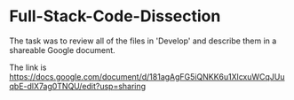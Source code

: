 # Full-Stack-Code-Dissection
The task was to review all of the files in 'Develop' and describe them in a shareable Google document.

The link is https://docs.google.com/document/d/181agAgFG5iQNKK6u1XlcxuWCqJUuqbE-dlX7ag0TNQU/edit?usp=sharing


